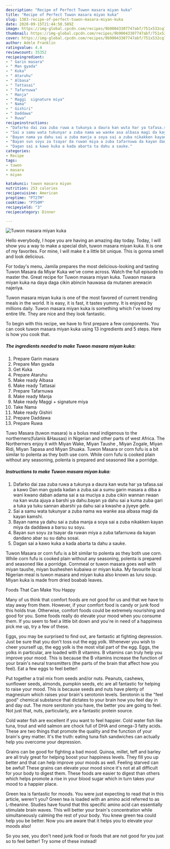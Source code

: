 ```yaml
---
description: "Recipe of Perfect Tuwon masara miyan kuka"
title: "Recipe of Perfect Tuwon masara miyan kuka"
slug: 1383-recipe-of-perfect-tuwon-masara-miyan-kuka
date: 2020-09-15T21:44:50.589Z
image: https://img-global.cpcdn.com/recipes/9b90043307747abf/751x532cq70/tuwon-masara-miyan-kuka-recipe-main-photo.jpg
thumbnail: https://img-global.cpcdn.com/recipes/9b90043307747abf/751x532cq70/tuwon-masara-miyan-kuka-recipe-main-photo.jpg
cover: https://img-global.cpcdn.com/recipes/9b90043307747abf/751x532cq70/tuwon-masara-miyan-kuka-recipe-main-photo.jpg
author: Adele Franklin
ratingvalue: 4.4
reviewcount: 35352
recipeingredient:
- " Garin masara"
- " Man gyada"
- " Kuka"
- " Ataruhu"
- " Albasa"
- " Tattasai"
- " Tafarnuwa"
- " Manja"
- " Maggi  signature miya"
- " Nama"
- " Gishiri"
- " Daddawa"
- " Ruwa"
recipeinstructions:
- "Dafarko dai zaa zuba ruwa a tukunya a daura kan wuta har ya tafasa.sai a kawo Dan man gyada kadan a zuba.sai a sumu garin masara a diba a wani kwano daban adama sai a sa muciya a zuba cikin wannan rwaan na kan wuta ajuya a barshi ya dahu.bayan ya dahu sai a kuma zuba gari a tuka ya tuku sannan abarshi ya dahu sai a kwashe a jiyeye gefe."
- "Sai a samu wata tukunyar a zuba nama wa wanke asa albasa magi da kayan kamshi."
- "Bayan nama ya dahu sai a zuba manja a soya sai a zuba nikakken kayan miya da daddawa a barsu su soyu."
- "Bayan sun soyu za tsayar da ruwan miya a zuba tafarnuwa da kayan dandano abar su su dahu sosai."
- "Dagan sai a kawo kuka a kada abarta ta dahu a sauke."
categories:
- Recipe
tags:
- tuwon
- masara
- miyan

katakunci: tuwon masara miyan 
nutrition: 253 calories
recipecuisine: American
preptime: "PT27M"
cooktime: "PT50M"
recipeyield: "3"
recipecategory: Dinner

---
```



![Tuwon masara miyan kuka](https://img-global.cpcdn.com/recipes/9b90043307747abf/751x532cq70/tuwon-masara-miyan-kuka-recipe-main-photo.jpg)

Hello everybody, I hope you are having an amazing day today. Today, I will show you a way to make a special dish, tuwon masara miyan kuka. It is one of my favorites. For mine, I will make it a little bit unique. This is gonna smell and look delicious.

For today&#39;s menu, Jamila prepares the most delicious-looking and tasting Tuwon Masara da Miyar Kuka we&#39;ve come across. Watch the full episode to master the. Great recipe for Tuwon masara miyan kuka. Tuwaon masara miyan kuka na daya daga cikin abincin hauwasa da mutanen arewacin najeriya.

Tuwon masara miyan kuka is one of the most favored of current trending meals in the world. It is easy, it is fast, it tastes yummy. It is enjoyed by millions daily. Tuwon masara miyan kuka is something which I've loved my entire life. They are nice and they look fantastic.


To begin with this recipe, we have to first prepare a few components. You can cook tuwon masara miyan kuka using 13 ingredients and 5 steps. Here is how you cook that.

<!--inarticleads1-->

##### The ingredients needed to make Tuwon masara miyan kuka:

1. Prepare  Garin masara
1. Prepare  Man gyada
1. Get  Kuka
1. Prepare  Ataruhu
1. Make ready  Albasa
1. Make ready  Tattasai
1. Prepare  Tafarnuwa
1. Make ready  Manja
1. Make ready  Maggi + signature miya
1. Take  Nama
1. Make ready  Gishiri
1. Prepare  Daddawa
1. Prepare  Ruwa


Tuwo Masara (tuwon masara) is a bolus meal indigenous to the northerners(fulanis &amp;Hausas) in Nigerian and other parts of west Africa. The Northerners enjoy it with Miyan Wake, Miyan Taushe , Miyan Zogale, Miyan Ridi, Miyan Tapasa and Miyan Shuaka. Tuwon Masara or corn fufu is a bit similar to polenta as they both use corn. While corn fufu is cooked plain without any seasoning, polenta is prepared and seasoned like a porridge. 

<!--inarticleads2-->

##### Instructions to make Tuwon masara miyan kuka:

1. Dafarko dai zaa zuba ruwa a tukunya a daura kan wuta har ya tafasa.sai a kawo Dan man gyada kadan a zuba.sai a sumu garin masara a diba a wani kwano daban adama sai a sa muciya a zuba cikin wannan rwaan na kan wuta ajuya a barshi ya dahu.bayan ya dahu sai a kuma zuba gari a tuka ya tuku sannan abarshi ya dahu sai a kwashe a jiyeye gefe.
1. Sai a samu wata tukunyar a zuba nama wa wanke asa albasa magi da kayan kamshi.
1. Bayan nama ya dahu sai a zuba manja a soya sai a zuba nikakken kayan miya da daddawa a barsu su soyu.
1. Bayan sun soyu za tsayar da ruwan miya a zuba tafarnuwa da kayan dandano abar su su dahu sosai.
1. Dagan sai a kawo kuka a kada abarta ta dahu a sauke.


Tuwon Masara or corn fufu is a bit similar to polenta as they both use corn. While corn fufu is cooked plain without any seasoning, polenta is prepared and seasoned like a porridge. Cornmeal or tuwon masara goes well with miyan taushe, miyan busheshen kubaiwa or miyan kuka. My favourite local Nigerian meal is tuwon masara and miyan kuka also known as luru soup. Miyan kuka is made from dried boabab leaves. 

Foods That Can Make You Happy


Many of us think that comfort foods are not good for us and that we have to stay away from them. However, if your comfort food is candy or junk food this holds true. Otherwise, comfort foods could be extremely nourishing and good for you. Some foods really do elevate your mood when you consume them. If you seem to feel a little bit down and you're in need of a happiness pick me up, try a few of these.

Eggs, you may be surprised to find out, are fantastic at fighting depression. Just be sure that you don't toss out the egg yolk. Whenever you wish to cheer yourself up, the egg yolk is the most vital part of the egg. Eggs, the yolks in particular, are loaded with B vitamins. B vitamins can truly help you improve your mood. This is because the B vitamins increase the function of your brain's neural transmitters (the parts of the brain that affect how you feel). Eat a few eggs to feel better!

Put together a trail mix from seeds and/or nuts. Peanuts, cashews, sunflower seeds, almonds, pumpkin seeds, etc are all fantastic for helping to raise your mood. This is because seeds and nuts have plenty of magnesium which raises your brain's serotonin levels. Serotonin is the "feel good" chemical substance that dictates to your brain how you feel day in and day out. The more serotonin you have, the better you are going to feel. Not just that, nuts, particularly, are a fantastic protein source.

Cold water fish are excellent if you want to feel happier. Cold water fish like tuna, trout and wild salmon are chock full of DHA and omega-3 fatty acids. These are two things that promote the quality and the function of your brain's grey matter. It's the truth: eating tuna fish sandwiches can actually help you overcome your depression. 

Grains can be good for fighting a bad mood. Quinoa, millet, teff and barley are all truly great for helping boost your happiness levels. They fill you up better and that can help improve your moods as well. Feeling starved can be awful! These grains can elevate your mood since it's not at all difficult for your body to digest them. These foods are easier to digest than others which helps promote a rise in your blood sugar which in turn takes your mood to a happier place.

Green tea is fantastic for moods. You were just expecting to read that in this article, weren't you? Green tea is loaded with an amino acid referred to as L-theanine. Studies have found that this specific amino acid can essentially stimulate brain waves. This will better your brain's concentration while simultaneously calming the rest of your body. You knew green tea could help you be better. Now you are aware that it helps you to elevate your moods also!

So you see, you don't need junk food or foods that are not good for you just so to feel better! Try some of these instead!

